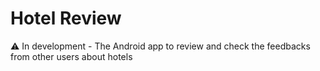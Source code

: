 # Hotel Review

⚠️ In development - The Android app to review and check the feedbacks from other users about hotels